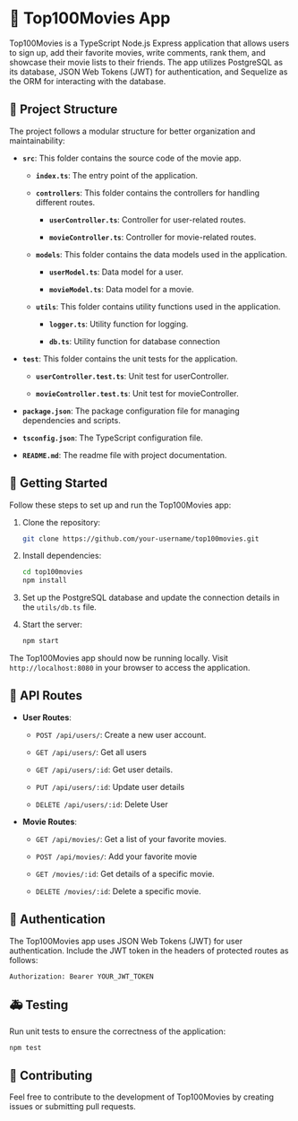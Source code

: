 # :fries: Top100Movies App 

Top100Movies is a TypeScript Node.js Express application that allows users to sign up, add their favorite movies, write comments, rank them, and showcase their movie lists to their friends. The app utilizes PostgreSQL as its database, JSON Web Tokens (JWT) for authentication, and Sequelize as the ORM for interacting with the database.

## :lollipop: Project Structure 

The project follows a modular structure for better organization and maintainability:

- **`src`**: This folder contains the source code of the movie app.

  - **`index.ts`**: The entry point of the application.

  - **`controllers`**: This folder contains the controllers for handling different routes.

    - **`userController.ts`**: Controller for user-related routes.

    - **`movieController.ts`**: Controller for movie-related routes.

  - **`models`**: This folder contains the data models used in the application.

    - **`userModel.ts`**: Data model for a user.

    - **`movieModel.ts`**: Data model for a movie.

  - **`utils`**: This folder contains utility functions used in the application.

    - **`logger.ts`**: Utility function for logging.

    - **`db.ts`**: Utility function for database connection 

- **`test`**: This folder contains the unit tests for the application.

  - **`userController.test.ts`**: Unit test for userController.

  - **`movieController.test.ts`**: Unit test for movieController.

- **`package.json`**: The package configuration file for managing dependencies and scripts.

- **`tsconfig.json`**: The TypeScript configuration file.

- **`README.md`**: The readme file with project documentation.


## :apple: Getting Started 

Follow these steps to set up and run the Top100Movies app:

1. Clone the repository:

   ```bash
   git clone https://github.com/your-username/top100movies.git
   ```

2. Install dependencies:

   ```bash
   cd top100movies
   npm install
   ```

3. Set up the PostgreSQL database and update the connection details in the `utils/db.ts` file.

4. Start the server:

   ```bash
   npm start
   ```

The Top100Movies app should now be running locally. Visit `http://localhost:8080` in your browser to access the application.

## :post_office: API Routes 

- **User Routes**:

  - `POST /api/users/`: Create a new user account.

  - `GET /api/users/`: Get all users

  - `GET /api/users/:id`: Get user details.

  - `PUT /api/users/:id`: Update user details

  - `DELETE /api/users/:id`: Delete User

- **Movie Routes**:

  - `GET /api/movies/`: Get a list of your favorite movies.

  - `POST /api/movies/`: Add your favorite movie

  - `GET /movies/:id`: Get details of a specific movie.

  - `DELETE /movies/:id`: Delete a specific movie.

## :rocket: Authentication 

The Top100Movies app uses JSON Web Tokens (JWT) for user authentication. Include the JWT token in the headers of protected routes as follows:

```http
Authorization: Bearer YOUR_JWT_TOKEN
```

##  :ambulance: Testing

Run unit tests to ensure the correctness of the application:

```bash
npm test
```

## :beginner: Contributing 

Feel free to contribute to the development of Top100Movies by creating issues or submitting pull requests.
